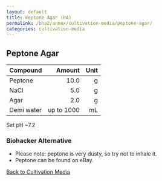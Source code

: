 ```yaml
---
layout: default
title: Peptone Agar (PA)
permalink: /bha2/annex/cultivation-media/peptone-agar/
categories: cultivation-media
---
```


## Peptone Agar

|Compound| Amount | Unit |
|:-------|-------:|-----:|
|Peptone|10.0|g|
|NaCl|5.0|g|
|Agar|2.0|g|
|Demi water| up to 1000|mL|

Set pH ~7.2 

### Biohacker Alternative

* Please note: peptone is very dusty, so try not to inhale it.
* Peptone can be found on eBay.

[Back to Cultivation Media](/bha2/annex/cultivation-media/)
